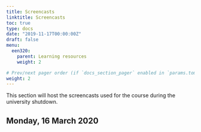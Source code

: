 ```yaml
---
title: Screencasts
linktitle: Screencasts
toc: true
type: docs
date: "2019-11-17T00:00:00Z"
draft: false
menu:
  een320:
    parent: Learning resources
    weight: 2

# Prev/next pager order (if `docs_section_pager` enabled in `params.toml`)
weight: 2
---
```


This section will host the screencasts used for the course during the university shutdown.

## Monday, 16 March 2020

